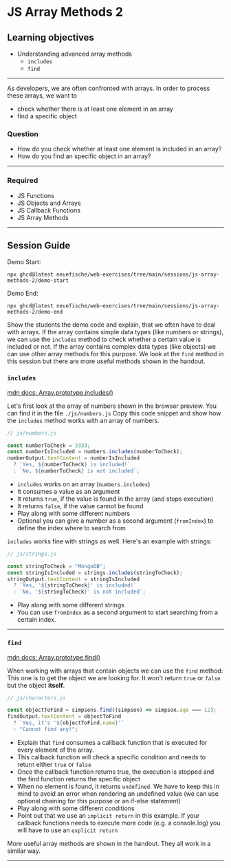 # JS Array Methods 2

## Learning objectives

- Understanding advanced array methods
  - `includes`
  - `find`

---

As developers, we are often confronted with arrays. In order to process these arrays, we want to

- check whether there is at least one element in an array
- find a specific object

### Question

- How do you check whether at least one element is included in an array?
- How do you find an specific object in an array?

---

### Required

- JS Functions
- JS Objects and Arrays
- JS Callback Functions
- JS Array Methods

---

## Session Guide

Demo Start:

```
npx ghcd@latest neuefische/web-exercises/tree/main/sessions/js-array-methods-2/demo-start
```

Demo End:

```
npx ghcd@latest neuefische/web-exercises/tree/main/sessions/js-array-methods-2/demo-end
```

Show the students the demo code and explain, that we often have to deal with arrays. If the array contains simple data types (like numbers or strings), we can use the `includes` method to check whether a certain value is included or not.
If the array contains complex data types (like objects) we can use other array methods for this purpose. We look at the `find` method in this session but there are more useful methods shown in the handout.

### `includes`

[mdn docs: Array.prototype.includes()](https://developer.mozilla.org/en-US/docs/Web/JavaScript/Reference/Global_Objects/Array/includes?retiredLocale=de)

Let's first look at the array of numbers shown in the browser preview. You can find it in the file `./js/numbers.js` Copy this code snippet and show how the `includes` method works with an array of numbers.

```js
// js/numbers.js

const numberToCheck = 3333;
const numberIsIncluded = numbers.includes(numberToCheck);
numberOutput.textContent = numberIsIncluded
  ? `Yes, ${numberToCheck} is included!`
  : `No, ${numberToCheck} is not included`;
```

- `includes` works on an array (`numbers.includes`)
- It consumes a value as an argument
- It returns `true`, if the value is found in the array (and stops execution)
- It returns `false`, if the value cannot be found
- Play along with some different numbers
- Optional you can give a number as a second argument (`fromIndex`) to define the index where to search from

`includes` works fine with strings as well. Here's an example with strings:

```js
// js/strings.js

const stringToCheck = "MongoDB";
const stringIsIncluded = strings.includes(stringToCheck);
stringOutput.textContent = stringIsIncluded
  ? `Yes, '${stringToCheck}' is included!`
  : `No, '${stringToCheck}' is not included`;
```

- Play along with some different strings
- You can use `fromIndex` as a second argument to start searching from a certain index.

---

### `find`

[mdn docs: Array.prototype.find()](https://developer.mozilla.org/en-US/docs/Web/JavaScript/Reference/Global_Objects/Array/find)

When working with arrays that contain objects we can use the `find` method:
This one is to get the object we are looking for. It won't return `true` or `false` but the object **itself**.

```js
// js/characters.js

const objectToFind = simpsons.find((simpson) => simpson.age === 12);
findOutput.textContent = objectToFind
  ? `Yes, it's '${objectToFind.name}'`
  : "Cannot find any!";
```

- Explain that `find` consumes a callback function that is executed for every element of the array.
- This callback function will check a specific condition and needs to return either `true` or `false`
- Once the callback function returns true, the execution is stopped and the find function returns the specific object
- When no element is found, it returns `undefined`. We have to keep this in mind to avoid an error when rendering an undefined value (we can use optional chaining for this purpose or an if-else statement)
- Play along with some different conditions
- Point out that we use an `implicit return` in this example. If your callback functions needs to execute more code (e.g. a console.log) you will have to use an `explicit return`

More useful array methods are shown in the handout. They all work in a similar way.

---
